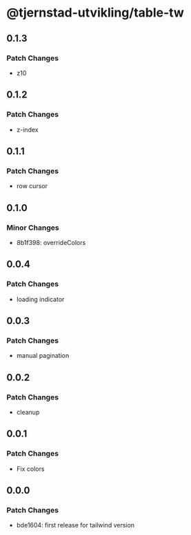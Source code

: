 # @tjernstad-utvikling/table-tw

## 0.1.3

### Patch Changes

- z10

## 0.1.2

### Patch Changes

- z-index

## 0.1.1

### Patch Changes

- row cursor

## 0.1.0

### Minor Changes

- 8b1f398: overrideColors

## 0.0.4

### Patch Changes

- loading indicator

## 0.0.3

### Patch Changes

- manual pagination

## 0.0.2

### Patch Changes

- cleanup

## 0.0.1

### Patch Changes

- Fix colors

## 0.0.0

### Patch Changes

- bde1604: first release for tailwind version
